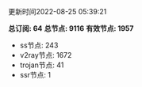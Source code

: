 更新时间2022-08-25 05:39:21

**总订阅: 64**
**总节点: 9116**
**有效节点: 1957**
- ss节点: 243
- v2ray节点: 1672
- trojan节点: 41
- ssr节点: 1
